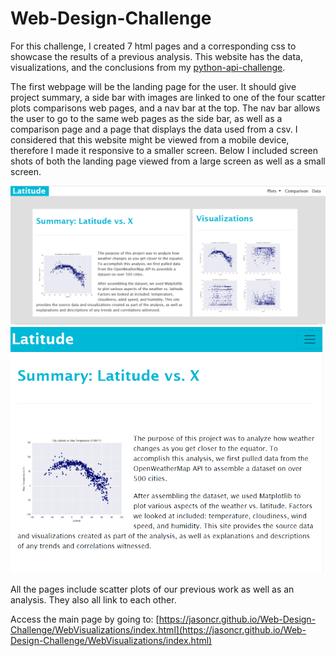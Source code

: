 # Web-Design-Challenge
For this challenge, I created 7 html pages and a corresponding css to showcase the results of a previous analysis. This website has the data, visualizations, and the conclusions from my [python-api-challenge](https://github.com/jasoncr/python-api-challenge). 

The first webpage will be the landing page for the user. It should give project summary, a side bar with images are linked to one of the four scatter plots comparisons web pages, and a nav bar at the top. The nav bar allows the user to go to the same web pages as the side bar, as well as a comparison page and a page that displays the data used from a csv. I considered that this website might be viewed from a mobile device, therefore I made it responsive to a smaller screen. Below I included screen shots of both the landing page viewed from a large screen as well as a small screen. 

<img src="WebVisualizations/Resources/assets/images/landing_large.png" width=750>

<img src="WebVisualizations/Resources/assets/images/landing_small.png" width=500>

All the pages include scatter plots of our previous work as well as an analysis. They also all link to each other.  

Access the main page by going to:  [https://jasoncr.github.io/Web-Design-Challenge/WebVisualizations/index.html](https://jasoncr.github.io/Web-Design-Challenge/WebVisualizations/index.html)
